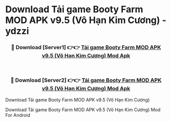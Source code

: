 # Download Tải game Booty Farm MOD APK v9.5 (Vô Hạn Kim Cương) - ydzzi


<div align="center">
<h3>🔴 Download [Server1] 👉👉 <a href="https://apk-comot.site?title=Tải_game_Booty_Farm_MOD_APK_v9.5_(Vô_Hạn_Kim_Cương)">Tải game Booty Farm MOD APK v9.5 (Vô Hạn Kim Cương) Mod Apk</a></h3><br>
<h3>🔴 Download [Server2] 👉👉 <a href="https://apk-comot.site?title=Tải_game_Booty_Farm_MOD_APK_v9.5_(Vô_Hạn_Kim_Cương)">Tải game Booty Farm MOD APK v9.5 (Vô Hạn Kim Cương) Mod Apk</a></h3>
</div>



Download Tải game Booty Farm MOD APK v9.5 (Vô Hạn Kim Cương) 

Download Tải game Booty Farm MOD APK v9.5 (Vô Hạn Kim Cương) Mod For Android